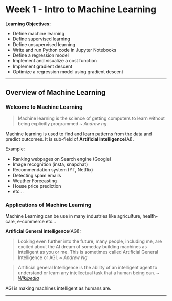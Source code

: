 # Week 1 - Intro to Machine Learning
**Learning Objectives:**
- Define machine learning
- Define supervised learning
- Define unsupervised learning
- Write and run Python code in Jupyter Notebooks
- Define a regression model
- Implement and visualize a cost function
- Implement gradient descent
- Optimize a regression model using gradient descent

---
## Overview of Machine Learning

### Welcome to Machine Learning
> Machine learning is the science of getting computers to learn without being explicitly programmed ~ *Andrew ng*.

Machine learning is used to find and learn patterns from the data and predict outcomes. It is sub-field of **Artificial Intelligence**(AI).

Example:
- Ranking webpages on Search engine (Google)
- Image recognition (insta, snapchat)
- Recommendation system (YT, Netflix)
- Detecting spam emails
- Weather Forecasting
- House price prediction
- etc...


### Applications of Machine Learning
Machine Learning can be use in many industries like agriculture, health-care, e-commerce etc...

**Artificial General Intelligence**(AGI):
> Looking even further into the future, many people, including me, are excited about the AI dream of someday building machines as intelligent as you or me. This is sometimes called Artificial General Intelligence or AGI. ~ *Andrew Ng*

> Artificial general Intelligence is the ability of an intelligent agent to understand or learn any intellectual task that a human being can. ~ [*Wikipedia*](https://en.wikipedia.org/wiki/Artificial_general_intelligence#:~:text=Artificial%20general%20intelligence%20(AGI)%20is%20the%20ability%20of%20an%20intelligent%20agent%20to%20understand%20or%20learn%20any%20intellectual%20task%20that%20a%20human%20being%20can.)

AGI is making machines intelligent as humans are.

---
